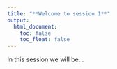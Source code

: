```yaml
---
title: "**Welcome to session 1**"
output:
  html_document:
    toc: false
    toc_float: false
---
```


In this session we will be...